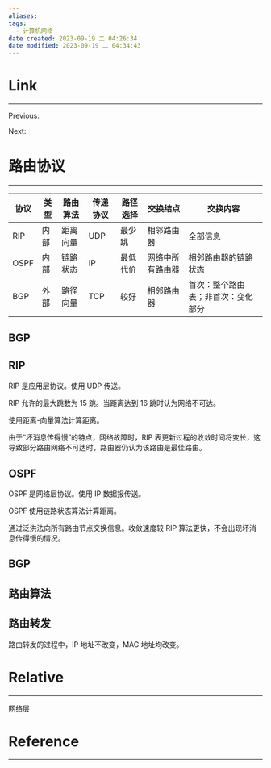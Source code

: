```yaml
---
aliases:
tags:
  - 计算机网络
date created: 2023-09-19 二 04:26:34
date modified: 2023-09-19 二 04:34:43
---
```


# Link

---

Previous:

Next:

# 路由协议

---

| 协议 | 类型 | 路由算法 | 传递协议 | 路径选择 | 交换结点         | 交换内容                           |
| ---- | ---- | -------- | -------- | -------- | ---------------- | ---------------------------------- |
| RIP  | 内部 | 距离向量 | UDP      | 最少跳   | 相邻路由器       | 全部信息                           |
| OSPF | 内部 | 链路状态 | IP       | 最低代价 | 网络中所有路由器 | 相邻路由器的链路状态               |
| BGP  | 外部 | 路径向量 | TCP      | 较好     | 相邻路由器       | 首次：整个路由表；非首次：变化部分 |

## BGP

## RIP

RIP 是应用层协议。使用 UDP 传送。

RIP 允许的最大跳数为 15 跳。当距离达到 16 跳时认为网络不可达。

使用距离-向量算法计算距离。

由于“坏消息传得慢”的特点，网络故障时，RIP 表更新过程的收敛时间将变长，这导致部分路由网络不可达时，路由器仍认为该路由是最佳路由。

## OSPF

OSPF 是网络层协议。使用 IP 数据报传送。

OSPF 使用链路状态算法计算距离。

通过泛洪法向所有路由节点交换信息。收敛速度较 RIP 算法更快，不会出现坏消息传得慢的情况。

## BGP

## 路由算法

## 路由转发

路由转发的过程中，IP 地址不改变，MAC 地址均改变。

# Relative

---

[网络层](网络层.md)

# Reference

---
